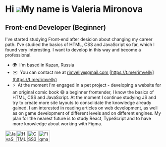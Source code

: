 Hi ![](https://user-images.githubusercontent.com/18350557/176309783-0785949b-9127-417c-8b55-ab5a4333674e.gif)My name is Valeria Mironova
========================================================================================================================================

Front-end Developer (Beginner)
------------------------------

I've started studying Front-end after desicion about changing my career path. I've studied the basics of HTML, CSS and JavaScript so far, which I found very interesting. I want to develop in this way and become a professional.

*   🌍  I'm based in Kazan, Russia
*   ✉️  You can contact me at [rimvelly@gmail.com](mailto:rimvelly@gmail.com),[https://t.me/rimvelly](https://t.me/rimvelly)
*   ⚡  At the moment I'm engaged in a pet project - developing a website for an original comic book 😄 a beginner frontender, I know the basics of HTML, CSS and JavaScript. At the moment I continue studying JS and try to create more site layouts to consolidate the knowledge already gained. I am interested in reading articles on web development, as well as on game development of different levels and on different engines. My plan for the nearest future is to study React, TypeScript and to have more knowledge about working with Figma.
<p align="left">
<a href="https://developer.mozilla.org/en-US/docs/Web/JavaScript" target="_blank" rel="noreferrer"><img src="https://raw.githubusercontent.com/danielcranney/readme-generator/main/public/icons/skills/javascript-colored.svg" width="36" height="36" alt="JavaScript" /></a><a href="https://developer.mozilla.org/en-US/docs/Glossary/HTML5" target="_blank" rel="noreferrer"><img src="https://raw.githubusercontent.com/danielcranney/readme-generator/main/public/icons/skills/html5-colored.svg" width="36" height="36" alt="HTML5" /></a><a href="https://www.w3.org/TR/CSS/#css" target="_blank" rel="noreferrer"><img src="https://raw.githubusercontent.com/danielcranney/readme-generator/main/public/icons/skills/css3-colored.svg" width="36" height="36" alt="CSS3" /></a><a href="https://www.figma.com/" target="_blank" rel="noreferrer"><img src="https://raw.githubusercontent.com/danielcranney/readme-generator/main/public/icons/skills/figma-colored.svg" width="36" height="36" alt="Figma" /></a>
                    </p>
                    
              
